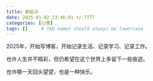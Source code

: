 ```yaml
---
title: 新起点
date: 2025-01-02 23:46:01 +/-TTTT
categories: [心情]
tags: []     # TAG names should always be lowercase
---
```


2025年，开始写博客，开始记录生活、记录学习、记录工作。

也许人生并不精彩，但仍希望在这个世界上多留下一些痕迹。

也许哪一天回头望望，也是一种快乐。

